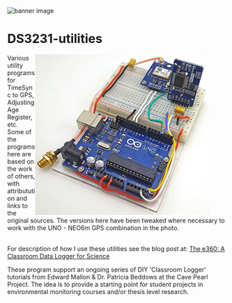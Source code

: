 ![banner image](https://github.com/EKMallon/The-e360-Student-Built-Data-Logger/assets/7884030/48f75f8c-3236-4a68-9ae2-6572afddc3ce)

# DS3231-utilities

<figure><img  align="right" width="400" height="370" src="images/UNOgpswithRTC_400x370pix_241019.jpg"></figure>
Various utility programs for TimeSync to GPS, Adjusting Age Register, etc. Some of the programs here are based on the work of others, with attributution and links to the original sources. The versions here have been tweaked where necessary to work with the UNO - NEO6m GPS combination in the photo.</br>
</br>

For description of how I use these utilities see the blog post at: [The e360: A Classroom Data Logger for Science](https://thecavepearlproject.org/2023/12/01/the-e360-a-10-classroom-data-logger-for-science/)
</br>

These program support an ongoing series of DIY 'Classroom Logger' tutorials from Edward Mallon & Dr. Patricia Beddows at the Cave Pearl Project. The idea is to provide a starting point for student projects in environmental monitoring courses and/or thesis level research.</br>
